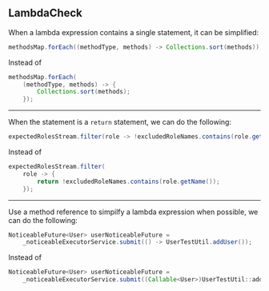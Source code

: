 ## LambdaCheck

When a lambda expression contains a single statement, it can be simplified:

```java
methodsMap.forEach((methodType, methods) -> Collections.sort(methods));
```

Instead of

```java
methodsMap.forEach(
    (methodType, methods) -> {
        Collections.sort(methods);
    });
```
___

When the statement is a `return` statement, we can do the following:

```java
expectedRolesStream.filter(role -> !excludedRoleNames.contains(role.getName()));
```

Instead of

```java
expectedRolesStream.filter(
    role -> {
        return !excludedRoleNames.contains(role.getName());
    });
```

___

Use a method reference to simpilfy a lambda expression when possible, we can do the following:

```java
NoticeableFuture<User> userNoticeableFuture =
	_noticeableExecutorService.submit(() -> UserTestUtil.addUser());
```

Instead of

```java
NoticeableFuture<User> userNoticeableFuture =
	_noticeableExecutorService.submit((Callable<User>)UserTestUtil::addUser);
```